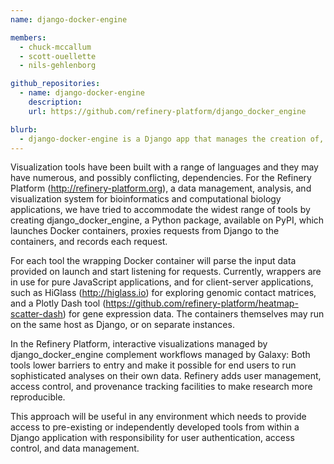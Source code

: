 ```yaml
---
name: django-docker-engine

members:
  - chuck-mccallum
  - scott-ouellette
  - nils-gehlenborg

github_repositories:
  - name: django-docker-engine
    description:
    url: https://github.com/refinery-platform/django_docker_engine

blurb:
  - django-docker-engine is a Django app that manages the creation of, and proxies requests to, Docker containers. 
---
```

Visualization tools have been built with a range of languages and they may have numerous, and possibly conflicting, dependencies. For the Refinery Platform (http://refinery-platform.org), a data management, analysis, and visualization system for bioinformatics and computational biology applications, we have tried to accommodate the widest range of tools by creating django_docker_engine, a Python package, available on PyPI, which launches Docker containers, proxies requests from Django to the containers, and records each request.

For each tool the wrapping Docker container will parse the input data provided on launch and start listening for requests. Currently, wrappers are in use for pure JavaScript applications, and for client-server applications, such as HiGlass (http://higlass.io) for exploring genomic contact matrices, and a Plotly Dash tool (https://github.com/refinery-platform/heatmap-scatter-dash) for gene expression data. The containers themselves may run on the same host as Django, or on separate instances. 

In the Refinery Platform, interactive visualizations managed by django_docker_engine complement workflows managed by Galaxy: Both tools lower barriers to entry and make it possible for end users to run sophisticated analyses on their own data. Refinery adds user management, access control, and provenance tracking facilities to make research more reproducible.

This approach will be useful in any environment which needs to provide access to pre-existing or independently developed tools from within a Django application with responsibility for user authentication, access control, and data management.

